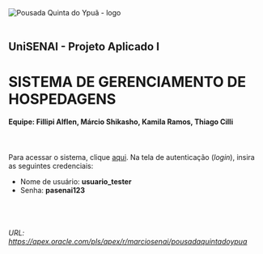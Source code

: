<br><br>
![Pousada Quinta do Ypuã - logo](/assets/images/app-icon-512)
<br><br>

## UniSENAI - Projeto Aplicado I 

# SISTEMA DE GERENCIAMENTO DE HOSPEDAGENS

#### Equipe: Fillipi Alflen, Márcio Shikasho, Kamila Ramos, Thiago Cilli

<br><br>
Para acessar o sistema, clique [aqui](https://apex.oracle.com/pls/apex/r/marciosenai/pousadaquintadoypua/login).
Na tela de autenticação (_login_), insira as seguintes credenciais:

* Nome de usuário: __usuario_tester__
* Senha: __pasenai123__

<br><br>
###### URL: https://apex.oracle.com/pls/apex/r/marciosenai/pousadaquintadoypua ######
